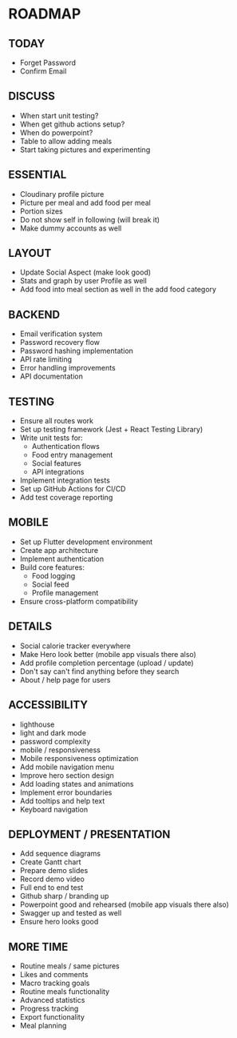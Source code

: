 # ROADMAP

## TODAY
- Forget Password
- Confirm Email

## DISCUSS
- When start unit testing?
- When get github actions setup?
- When do powerpoint?
- Table to allow adding meals
- Start taking pictures and experimenting

## ESSENTIAL
- Cloudinary profile picture
- Picture per meal and add food per meal
- Portion sizes
- Do not show self in following (will break it)
- Make dummy accounts as well

## LAYOUT
- Update Social Aspect (make look good)
- Stats and graph by user Profile as well
- Add food into meal section as well in the add food category

## BACKEND
- Email verification system
- Password recovery flow
- Password hashing implementation
- API rate limiting
- Error handling improvements
- API documentation

## TESTING
- Ensure all routes work
- Set up testing framework (Jest + React Testing Library)
- Write unit tests for:
  - Authentication flows
  - Food entry management
  - Social features
  - API integrations
- Implement integration tests
- Set up GitHub Actions for CI/CD
- Add test coverage reporting

## MOBILE
- Set up Flutter development environment
- Create app architecture
- Implement authentication
- Build core features:
  - Food logging
  - Social feed
  - Profile management
- Ensure cross-platform compatibility

## DETAILS
- Social calorie tracker everywhere
- Make Hero look better (mobile app visuals there also)
- Add profile completion percentage (upload / update)
- Don't say can't find anything before they search
- About / help page for users

## ACCESSIBILITY
- lighthouse
- light and dark mode
- password complexity
- mobile / responsiveness
- Mobile responsiveness optimization
- Add mobile navigation menu
- Improve hero section design
- Add loading states and animations
- Implement error boundaries
- Add tooltips and help text
- Keyboard navigation

## DEPLOYMENT / PRESENTATION
- Add sequence diagrams
- Create Gantt chart
- Prepare demo slides
- Record demo video
- Full end to end test
- Github sharp / branding up
- Powerpoint good and rehearsed (mobile app visuals there also)
- Swagger up and tested as well
- Ensure hero looks good

## MORE TIME
- Routine meals / same pictures
- Likes and comments
- Macro tracking goals
- Routine meals functionality
- Advanced statistics
- Progress tracking
- Export functionality
- Meal planning